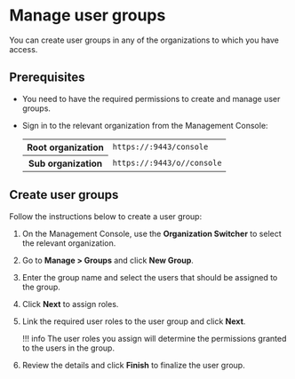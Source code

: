# Manage user groups

You can create user groups in any of the organizations to which you have access.

## Prerequisites

-   You need to have the required permissions to create and manage user groups.
-   Sign in to the relevant organization from the Management Console:
    
    <table>
        <tr>
            <th>Root organization</th>
            <td><code>https://<SERVER_HOST>:9443/console</code></td>
        </tr>
        <tr>
            <th>Sub organization</th>
            <td><code>https://<SERVER_HOST>:9443/o/<organization id>/console</code></td>
        </tr>
    </table>

## Create user groups

Follow the instructions below to create a user group:

1.  On the Management Console, use the **Organization Switcher** to select the relevant organization.

2.  Go to **Manage > Groups** and click **New Group**.

3.  Enter the group name and select the users that should be assigned to the group. 

4.  Click **Next** to assign roles.

5.  Link the required user roles to the user group and click **Next**.

    !!! info
        The user roles you assign will determine the permissions granted to the users in the group.

6. Review the details and click **Finish** to finalize the user group.

